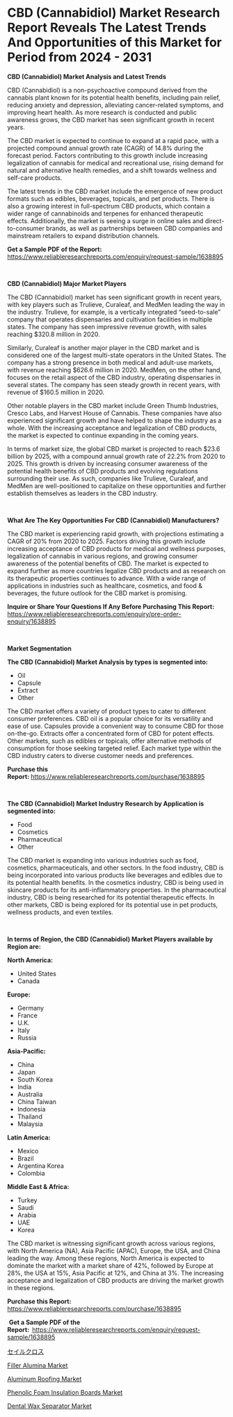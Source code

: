 <p><h1>CBD (Cannabidiol) Market Research Report Reveals The Latest Trends And Opportunities of this Market for Period from 2024 - 2031</h1></p><p><strong>CBD (Cannabidiol) Market Analysis and Latest Trends</strong></p>
<p><p>CBD (Cannabidiol) is a non-psychoactive compound derived from the cannabis plant known for its potential health benefits, including pain relief, reducing anxiety and depression, alleviating cancer-related symptoms, and improving heart health. As more research is conducted and public awareness grows, the CBD market has seen significant growth in recent years.</p><p>The CBD market is expected to continue to expand at a rapid pace, with a projected compound annual growth rate (CAGR) of 14.8% during the forecast period. Factors contributing to this growth include increasing legalization of cannabis for medical and recreational use, rising demand for natural and alternative health remedies, and a shift towards wellness and self-care products.</p><p>The latest trends in the CBD market include the emergence of new product formats such as edibles, beverages, topicals, and pet products. There is also a growing interest in full-spectrum CBD products, which contain a wider range of cannabinoids and terpenes for enhanced therapeutic effects. Additionally, the market is seeing a surge in online sales and direct-to-consumer brands, as well as partnerships between CBD companies and mainstream retailers to expand distribution channels.</p></p>
<p><strong>Get a Sample PDF of the Report:&nbsp;</strong> <a href="https://www.reliableresearchreports.com/enquiry/request-sample/1638895">https://www.reliableresearchreports.com/enquiry/request-sample/1638895</a></p>
<p>&nbsp;</p>
<p><strong>CBD (Cannabidiol) Major Market Players</strong></p>
<p><p>The CBD (Cannabidiol) market has seen significant growth in recent years, with key players such as Trulieve, Curaleaf, and MedMen leading the way in the industry. Trulieve, for example, is a vertically integrated “seed-to-sale” company that operates dispensaries and cultivation facilities in multiple states. The company has seen impressive revenue growth, with sales reaching $320.8 million in 2020.</p><p>Similarly, Curaleaf is another major player in the CBD market and is considered one of the largest multi-state operators in the United States. The company has a strong presence in both medical and adult-use markets, with revenue reaching $626.6 million in 2020. MedMen, on the other hand, focuses on the retail aspect of the CBD industry, operating dispensaries in several states. The company has seen steady growth in recent years, with revenue of $160.5 million in 2020.</p><p>Other notable players in the CBD market include Green Thumb Industries, Cresco Labs, and Harvest House of Cannabis. These companies have also experienced significant growth and have helped to shape the industry as a whole. With the increasing acceptance and legalization of CBD products, the market is expected to continue expanding in the coming years.</p><p>In terms of market size, the global CBD market is projected to reach $23.6 billion by 2025, with a compound annual growth rate of 22.2% from 2020 to 2025. This growth is driven by increasing consumer awareness of the potential health benefits of CBD products and evolving regulations surrounding their use. As such, companies like Trulieve, Curaleaf, and MedMen are well-positioned to capitalize on these opportunities and further establish themselves as leaders in the CBD industry.</p></p>
<p>&nbsp;</p>
<p><strong>What Are The Key Opportunities For CBD (Cannabidiol) Manufacturers?</strong></p>
<p><p>The CBD market is experiencing rapid growth, with projections estimating a CAGR of 20% from 2020 to 2025. Factors driving this growth include increasing acceptance of CBD products for medical and wellness purposes, legalization of cannabis in various regions, and growing consumer awareness of the potential benefits of CBD. The market is expected to expand further as more countries legalize CBD products and as research on its therapeutic properties continues to advance. With a wide range of applications in industries such as healthcare, cosmetics, and food & beverages, the future outlook for the CBD market is promising.</p></p>
<p><strong>Inquire or Share Your Questions If Any Before Purchasing This Report:</strong> <a href="https://www.reliableresearchreports.com/enquiry/pre-order-enquiry/1638895">https://www.reliableresearchreports.com/enquiry/pre-order-enquiry/1638895</a></p>
<p>&nbsp;</p>
<p><strong>Market Segmentation</strong></p>
<p><strong>The CBD (Cannabidiol) Market Analysis by types is segmented into:</strong></p>
<p><ul><li>Oil</li><li>Capsule</li><li>Extract</li><li>Other</li></ul></p>
<p><p>The CBD market offers a variety of product types to cater to different consumer preferences. CBD oil is a popular choice for its versatility and ease of use. Capsules provide a convenient way to consume CBD for those on-the-go. Extracts offer a concentrated form of CBD for potent effects. Other markets, such as edibles or topicals, offer alternative methods of consumption for those seeking targeted relief. Each market type within the CBD industry caters to diverse customer needs and preferences.</p></p>
<p><strong>Purchase this Report:&nbsp;</strong><a href="https://www.reliableresearchreports.com/purchase/1638895">https://www.reliableresearchreports.com/purchase/1638895</a></p>
<p>&nbsp;</p>
<p><strong>The CBD (Cannabidiol) Market Industry Research by Application is segmented into:</strong></p>
<p><ul><li>Food</li><li>Cosmetics</li><li>Pharmaceutical</li><li>Other</li></ul></p>
<p><p>The CBD market is expanding into various industries such as food, cosmetics, pharmaceuticals, and other sectors. In the food industry, CBD is being incorporated into various products like beverages and edibles due to its potential health benefits. In the cosmetics industry, CBD is being used in skincare products for its anti-inflammatory properties. In the pharmaceutical industry, CBD is being researched for its potential therapeutic effects. In other markets, CBD is being explored for its potential use in pet products, wellness products, and even textiles.</p></p>
<p>&nbsp;</p>
<p><strong>In terms of Region, the CBD (Cannabidiol) Market Players available by Region are:</strong></p>
<p>
    <p> <strong> North America: </strong>
        <ul>
            <li>United States</li>
            <li>Canada</li>
        </ul>
        </p> 
    <p> <strong> Europe: </strong>
        <ul>
            <li>Germany</li>
            <li>France</li>
            <li>U.K.</li>
            <li>Italy</li>
            <li>Russia</li>
        </ul>
        </p> 
    <p> <strong> Asia-Pacific: </strong>
        <ul>
            <li>China</li>
            <li>Japan</li>
            <li>South Korea</li>
            <li>India</li>
            <li>Australia</li>
            <li>China Taiwan</li>
            <li>Indonesia</li>
            <li>Thailand</li>
            <li>Malaysia</li>
        </ul>
        </p> 
    <p> <strong> Latin America: </strong>
        <ul>
            <li>Mexico</li>
            <li>Brazil</li>
            <li>Argentina Korea</li>
            <li>Colombia</li>
        </ul>
        </p> 
    <p> <strong> Middle East & Africa: </strong>
        <ul>
            <li>Turkey</li>
            <li>Saudi</li>
            <li>Arabia</li>
            <li>UAE</li>
            <li>Korea</li>
        </ul>
    </p>
    </p>
<p><p>The CBD market is witnessing significant growth across various regions, with North America (NA), Asia Pacific (APAC), Europe, the USA, and China leading the way. Among these regions, North America is expected to dominate the market with a market share of 42%, followed by Europe at 28%, the USA at 15%, Asia Pacific at 12%, and China at 3%. The increasing acceptance and legalization of CBD products are driving the market growth in these regions.</p></p>
<p><strong>Purchase this Report: </strong><a href="https://www.reliableresearchreports.com/purchase/1638895">https://www.reliableresearchreports.com/purchase/1638895</a></p>
<p>&nbsp;<strong>Get a Sample PDF of the Report:&nbsp;&nbsp;</strong><a href="https://www.reliableresearchreports.com/enquiry/request-sample/1638895">https://www.reliableresearchreports.com/enquiry/request-sample/1638895</a></p>
<p><strong></strong></p>
<p><p><a href="https://github.com/jkjreqjscoxx7/Market-Research-Report-List-1/blob/main/1551112267.md">セイルクロス</a></p><p><a href="https://github.com/brenzgnarento/Market-Research-Report-List-1/blob/main/filler-alumina-market.md">Filler Alumina Market</a></p><p><a href="https://issuu.com/reportprime-2/docs/aluminum-roofing-market-size-2030.pptx">Aluminum Roofing Market</a></p><p><a href="https://issuu.com/reportprime-2/docs/phenolic-foam-insulation-boards-market-size-2030.p">Phenolic Foam Insulation Boards Market</a></p><p><a href="https://github.com/jerrycopelandthomaswsqd8q/Market-Research-Report-List-1/blob/main/dental-wax-separator-market.md">Dental Wax Separator Market</a></p></p>